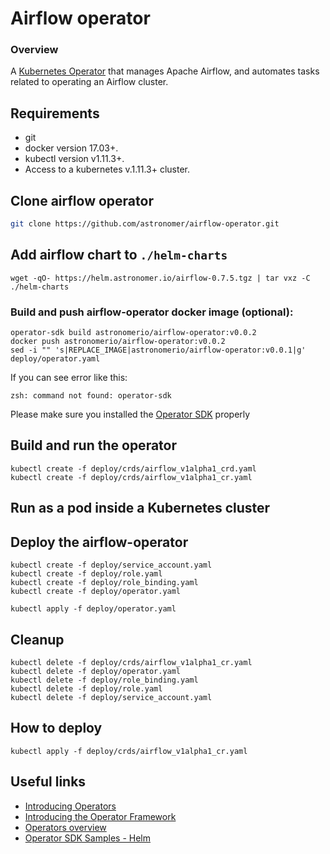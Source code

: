 # Airflow operator

### Overview

A [Kubernetes Operator](https://coreos.com/operators/) that manages Apache Airflow, and automates tasks related to operating an Airflow cluster.

## Requirements

- git
- docker version 17.03+.
- kubectl version v1.11.3+.
- Access to a kubernetes v.1.11.3+ cluster.

## Clone airflow operator

```bash
git clone https://github.com/astronomer/airflow-operator.git
```

## Add airflow chart to `./helm-charts`

```
wget -qO- https://helm.astronomer.io/airflow-0.7.5.tgz | tar vxz -C ./helm-charts
```

### Build and push airflow-operator docker image (optional):

```
operator-sdk build astronomerio/airflow-operator:v0.0.2
docker push astronomerio/airflow-operator:v0.0.2
sed -i "" 's|REPLACE_IMAGE|astronomerio/airflow-operator:v0.0.1|g' deploy/operator.yaml
```

If you can see error like this:

```
zsh: command not found: operator-sdk
```
Please make sure you installed the [Operator SDK](https://github.com/operator-framework/operator-sdk/blob/master/doc/helm/user-guide.md#install-the-operator-sdk-cli) properly

## Build and run the operator

```
kubectl create -f deploy/crds/airflow_v1alpha1_crd.yaml
kubectl create -f deploy/crds/airflow_v1alpha1_cr.yaml
```

## Run as a pod inside a Kubernetes cluster

## Deploy the airflow-operator

```
kubectl create -f deploy/service_account.yaml
kubectl create -f deploy/role.yaml
kubectl create -f deploy/role_binding.yaml
kubectl create -f deploy/operator.yaml
```

```
kubectl apply -f deploy/operator.yaml
```

## Cleanup

```
kubectl delete -f deploy/crds/airflow_v1alpha1_cr.yaml
kubectl delete -f deploy/operator.yaml
kubectl delete -f deploy/role_binding.yaml
kubectl delete -f deploy/role.yaml
kubectl delete -f deploy/service_account.yaml
```

## How to deploy

```
kubectl apply -f deploy/crds/airflow_v1alpha1_cr.yaml
```

## Useful links

- [Introducing Operators](https://coreos.com/blog/introducing-operators.html)
- [Introducing the Operator Framework](https://coreos.com/blog/introducing-operator-framework)
- [Operators overview](https://coreos.com/operators/)
- [Operator SDK Samples - Helm](https://github.com/operator-framework/operator-sdk-samples/tree/master/helm)
